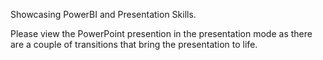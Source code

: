 Showcasing PowerBI and Presentation Skills.

Please view the PowerPoint presention in the presentation mode as there are a couple of transitions that bring the presentation to life.
